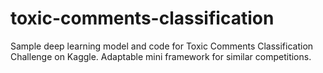 # toxic-comments-classification
Sample deep learning model and code for Toxic Comments Classification Challenge on Kaggle. Adaptable mini framework for similar competitions.
